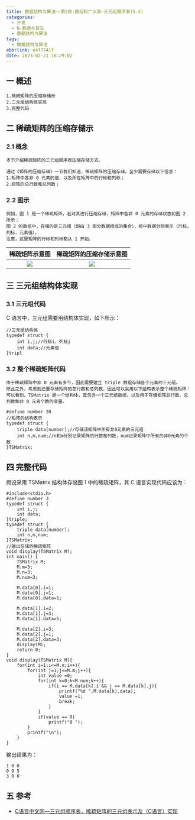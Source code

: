 ```yaml
---
title: 数据结构与算法——第5章-数组和广义表-三元组顺序表(5.4)
categories:
  - 开发
  - N-数据与算法
  - 数据结构与算法
tags:
  - 数据结构与算法
abbrlink: e4f7741f
date: 2023-02-21 16:29:02
---
```

## 一 概述

```
1.稀疏矩阵的压缩存储示
2.三元组结构体实现
3.完整代码
```

<!--more-->

## 二 稀疏矩阵的压缩存储示

### 2.1 概念

```
本节介绍稀疏矩阵的三元组顺序表压缩存储方式。

通过《矩阵的压缩存储》一节我们知道，稀疏矩阵的压缩存储，至少需要存储以下信息：
1.矩阵中各非 0 元素的值，以及所在矩阵中的行标和列标；
2.矩阵的总行数和总列数；
```

### 2.2 图示

```
例如，图 1 是一个稀疏矩阵，若对其进行压缩存储，矩阵中各非 0 元素的存储状态如图 2 所示：
图 2 的数组中，存储的是三元组（即由 3 部分数据组成的集合），组中数据分别表示（行标，列标，元素值）。
注意，这里矩阵的行标和列标都从 1 开始。
```

| 稀疏矩阵示意图 | 稀疏矩阵的压缩存储示意图 |
| :------------: | :----------------------: |
|     ![][1]     |          ![][2]          |

## 三 三元组结构体实现

### 3.1 三元组代码

C 语言中，三元组需要用结构体实现，如下所示：

```
//三元组结构体
typedef struct {
    int i,j;//行标i，列标j
    int data;//元素值
}tripl
```

### 3.2 整个稀疏矩阵代码

```
由于稀疏矩阵中非 0 元素有多个，因此需要建立 triple 数组存储各个元素的三元组。
除此之外，考虑到还要存储矩阵的总行数和总列数，因此可以采用以下结构表示整个稀疏矩阵：
可以看到，TSMatrix 是一个结构体，其包含一个三元组数组，以及用于存储矩阵总行数、总列数和非 0 元素个数的变量。

#define number 20
//矩阵的结构表示
typedef struct {
    triple data[number];//存储该矩阵中所有非0元素的三元组
    int n,m,num;//n和m分别记录矩阵的行数和列数，num记录矩阵中所有的非0元素的个数
}TSMatrix;
```

## 四 完整代码

假设采用 TSMatrix 结构体存储图 1 中的稀疏矩阵，其 C 语言实现代码应该为：

```
#include<stdio.h>
#define number 3
typedef struct {
    int i,j;
    int data;
}triple;
typedef struct {
    triple data[number];
    int n,m,num;
}TSMatrix;
//输出存储的稀疏矩阵
void display(TSMatrix M);
int main() {
    TSMatrix M;
    M.m=3;
    M.n=3;
    M.num=3;

    M.data[0].i=1;
    M.data[0].j=1;
    M.data[0].data=1;

    M.data[1].i=2;
    M.data[1].j=3;
    M.data[1].data=5;

    M.data[2].i=3;
    M.data[2].j=1;
    M.data[2].data=3;
    display(M);
    return 0;
}
void display(TSMatrix M){
    for(int i=1;i<=M.n;i++){
        for(int j=1;j<=M.m;j++){
            int value =0;
            for(int k=0;k<M.num;k++){
                if(i == M.data[k].i && j == M.data[k].j){
                    printf("%d ",M.data[k].data);
                    value =1;
                    break;
                }
            }
            if(value == 0)
                printf("0 ");
        }
        printf("\n");
    }
}
```

输出结果为：

```
1 0 0
0 0 5
3 0 0
```

## 五 参考

* [C语言中文网—三元组顺序表，稀疏矩阵的三元组表示及（C语言）实现](https://c.biancheng.net/view/3371.html)


[1]:https://cdn.jsdelivr.net/gh/PGzxc/CDN/blog-data-struct-basic/ds-chap5-4-1.png
[2]:https://cdn.jsdelivr.net/gh/PGzxc/CDN/blog-data-struct-basic/ds-chap5-4-2.png



